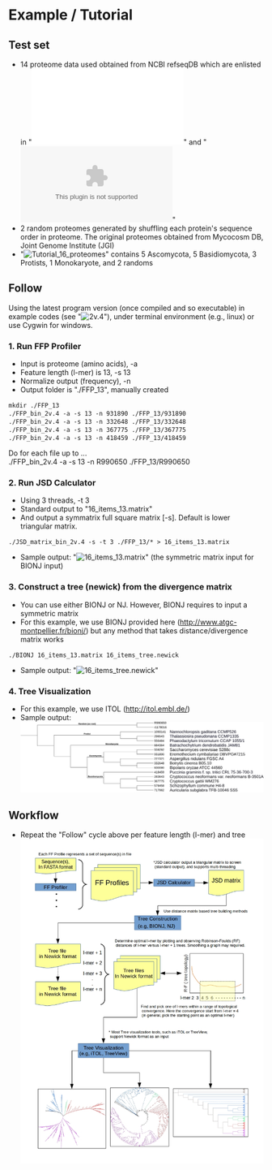 # Example / Tutorial

## Test set

* 14 proteome data used obtained from NCBI refseqDB which are enlisted in "![16_items_list.ods](16_items_list.ods)" and "![16_items_list.xlsx](16_items_list.xlsx)"
* 2 random proteomes generated by shuffling each protein's sequence order in proteome. The original proteomes obtained from Mycocosm DB, Joint Genome Institute (JGI)
* "![Tutorial_16_proteomes](Tutorial_16_proteomes)" contains 5 Ascomycota, 5 Basidiomycota, 3 Protists, 1 Monokaryote, and 2 randoms

## Follow

Using the latest program version (once compiled and so executable) in example codes (see "![2v.4](../versions/2v.4.x)"), under terminal environment (e.g., linux) or use Cygwin for windows.

### 1. Run FFP Profiler

* Input is proteome (amino acids), -a  
* Feature length (l-mer) is 13, -s 13  
* Normalize output (frequency), -n  
* Output folder is "./FFP_13", manually created  

```console
mkdir ./FFP_13
./FFP_bin_2v.4 -a -s 13 -n 931890 ./FFP_13/931890  
./FFP_bin_2v.4 -a -s 13 -n 332648 ./FFP_13/332648  
./FFP_bin_2v.4 -a -s 13 -n 367775 ./FFP_13/367775  
./FFP_bin_2v.4 -a -s 13 -n 418459 ./FFP_13/418459  
```

Do for each file up to ...  
./FFP_bin_2v.4 -a -s 13 -n R990650 ./FFP_13/R990650  

### 2. Run JSD Calculator

* Using 3 threads, -t 3  
* Standard output to "16_items_13.matrix"
* And output a symmatrix full square matrix [-s]. Default is lower triangular matrix.

```console
./JSD_matrix_bin_2v.4 -s -t 3 ./FFP_13/* > 16_items_13.matrix  
```

* Sample output: "![16_items_13.matrix](16_items_13.matrix)" (the symmetric matrix input for BIONJ input)  

### 3. Construct a tree (newick) from the divergence matrix

* You can use either BIONJ or NJ. However, BIONJ requires to input a symmetric matrix  
* For this example, we use BIONJ provided here (http://www.atgc-montpellier.fr/bionj/) but any method that takes distance/divergence matrix works  

```console
./BIONJ 16_items_13.matrix 16_items_tree.newick  
```

* Sample output: "![16_items_tree.newick](16_items_tree.newick)"  


### 4. Tree Visualization

* For this example, we use ITOL (http://itol.embl.de/)
* Sample output: ![Tutorial-16_items_tree.png](Tutorial-16_items_tree.png)  

## Workflow

* Repeat the "Follow" cycle above per feature length (l-mer) and tree  
![Workflow](FFP_flowchart_v4.jpg)
